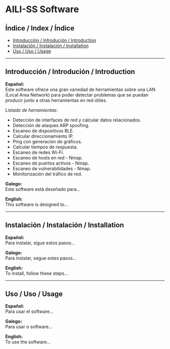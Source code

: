 # AILI-SS Software

## Índice / Index / Índice

- [Introducción / Introdución / Introduction](#introducción--introdución--introduction)
- [Instalación / Instalación / Installation](#instalación--instalación--installation)
- [Uso / Uso / Usage](#uso--uso--usage)

---

## Introducción / Introdución / Introduction

**Español:**  
Este software ofrece una gran variedad de herramientas sobre una LAN (Local Area Network) para poder detectar problemas que se puedan producir junto a otras herramientas en red útiles.

_Listado de herramientas_:
* Detección de interfaces de red y calcular datos relacionados.
* Detección de ataques ARP spoofing.
* Escaneo de dispositivos BLE.
* Calcular direccionamiento IP.
* Ping con generación de gráficos.
* Calcular tiempos de respuesta.
* Escaneo de redes Wi-Fi.
* Escaneo de hosts en red - Nmap.
* Escaneo de puertos activos - Nmap.
* Escaneo de vulnerabilidades - Nmap.
* Monitorización del tráfico de red.

**Galego:**  
Este software está deseñado para...

**English:**  
This software is designed to...

---

## Instalación / Instalación / Installation

**Español:**  
Para instalar, sigue estos pasos...

**Galego:**  
Para instalar, segue estes pasos...

**English:**  
To install, follow these steps...

---

## Uso / Uso / Usage

**Español:**  
Para usar el software...

**Galego:**  
Para usar o software...

**English:**  
To use the software...
